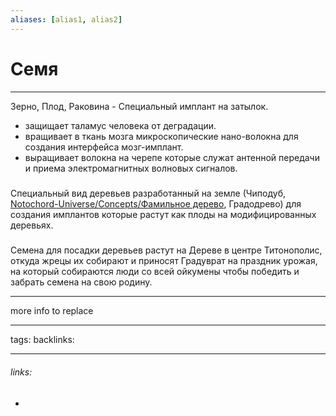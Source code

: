 ```yaml
---
aliases: [alias1, alias2]
---
```

# Семя
---
Зерно, Плод, Раковина - Специальный имплант на затылок.

-   защищает таламус человека от деградации.
-   вращивает в ткань мозга микроскопические нано-волокна для создания интерфейса мозг-имплант.
-   выращивает волокна на черепе которые служат антенной передачи и приема электромагнитных волновых сигналов.

##### 

Специальный вид деревьев разработанный на земле (Чиподуб, [Notochord-Universe/Concepts/Фамильное дерево](app://obsidian.md/Notochord-Universe/Concepts/%D0%A4%D0%B0%D0%BC%D0%B8%D0%BB%D1%8C%D0%BD%D0%BE%D0%B5%20%D0%B4%D0%B5%D1%80%D0%B5%D0%B2%D0%BE), Градодрево) для создания имплантов которые растут как плоды на модифицированных деревьях.

##### 

Семена для посадки деревьев растут на Дереве в центре Титонополис, откуда жрецы их собирают и приносят Градуврат на праздник урожая, на который собираются люди со всей ойкумены чтобы победить и забрать семена на свою родину.

---
more info to replace

---
tags: 
backlinks: 

---
###### links:
- 

